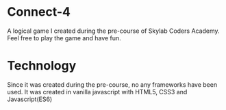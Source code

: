 # Connect-4
 A logical game I created during the pre-course of Skylab Coders Academy. 
 Feel free to play the game and have fun.

# Technology
 Since it was created during the pre-course, no any frameworks have been used. 
 It was created in vanilla javascript with HTML5, CSS3 and Javascript(ES6)